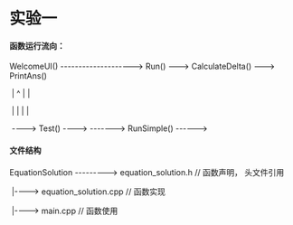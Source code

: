 # 实验一



#### 函数运行流向：

WelcomeUI()  -------------------->  Run()  --->  CalculateDelta()  --->  PrintAns()

​						|						^			|										|

​						|						|			|										|

​						 ----> Test() ---->			  -------> RunSimple() ------>



#### 文件结构

EquationSolution ---------> equation_solution.h					//  函数声明， 头文件引用

​									|----> equation_solution.cpp				//  函数实现

​									|----> main.cpp										//  函数使用



